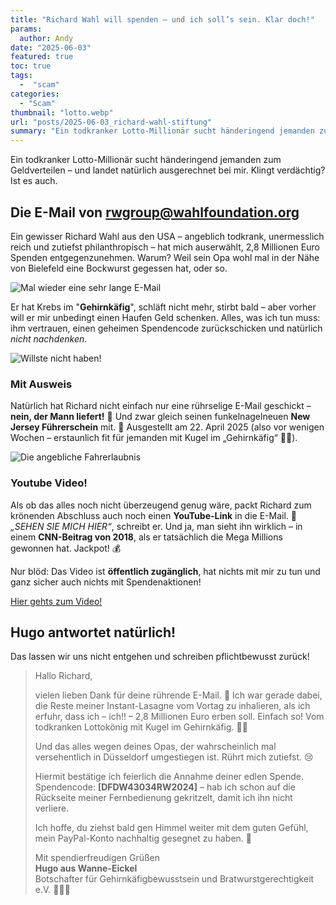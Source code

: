 ```yaml
---
title: "Richard Wahl will spenden – und ich soll’s sein. Klar doch!"
params:
  author: Andy
date: "2025-06-03"
featured: true
toc: true
tags:
  -  "scam"
categories:
  - "Scam"
thumbnail: "lotto.webp"
url: "posts/2025-06-03_richard-wahl-stiftung"
summary: "Ein todkranker Lotto-Millionär sucht händeringend jemanden zum Geldverteilen – und landet natürlich ausgerechnet bei mir. Klingt verdächtig? Ist es auch."
---
```


Ein todkranker Lotto-Millionär sucht händeringend jemanden zum Geldverteilen – und landet natürlich ausgerechnet bei mir. Klingt verdächtig? Ist es auch.

## Die E-Mail von rwgroup@wahlfoundation.org

Ein gewisser Richard Wahl aus den USA – angeblich todkrank, unermesslich reich und zutiefst philanthropisch – hat mich auserwählt, 2,8 Millionen Euro Spenden entgegenzunehmen. Warum? Weil sein Opa wohl mal in der Nähe von Bielefeld eine Bockwurst gegessen hat, oder so. 

![Mal wieder eine sehr lange E-Mail](/posts/2025-06-03_richard-wahl-stiftung/mail.webp)

Er hat Krebs im "**Gehirnkäfig**", schläft nicht mehr, stirbt bald – aber vorher will er mir unbedingt einen Haufen Geld schenken. Alles, was ich tun muss: ihm vertrauen, einen geheimen Spendencode zurückschicken und natürlich *nicht nachdenken*.

![Willste nicht haben!](/posts/2025-06-03_richard-wahl-stiftung/kugel.webp)

### Mit Ausweis

Natürlich hat Richard nicht einfach nur eine rührselige E-Mail geschickt – **nein, der Mann liefert!** 📨 Und zwar gleich seinen funkelnagelneuen **New Jersey Führerschein** mit. 📸 Ausgestellt am 22. April 2025 (also vor wenigen Wochen – erstaunlich fit für jemanden mit Kugel im „Gehirnkäfig“ 🧠🔫). 

![Die angebliche Fahrerlaubnis](/posts/2025-06-03_richard-wahl-stiftung/ausweis.webp)

### Youtube Video!

Als ob das alles noch nicht überzeugend genug wäre, packt Richard zum krönenden Abschluss auch noch einen **YouTube-Link** in die E-Mail. 🎥 *„SEHEN SIE MICH HIER“*, schreibt er. Und ja, man sieht ihn wirklich – in einem **CNN-Beitrag von 2018**, als er tatsächlich die Mega Millions gewonnen hat. Jackpot! 💰 

Nur blöd: Das Video ist **öffentlich zugänglich**, hat nichts mit mir zu tun und ganz sicher auch nichts mit Spendenaktionen!

[Hier gehts zum Video!](https://www.youtube.com/watch?v=tne02ExNDrw)

## Hugo antwortet natürlich!

Das lassen wir uns nicht entgehen und schreiben pflichtbewusst zurück!

> Hallo Richard,  
>   
> vielen lieben Dank für deine rührende E-Mail. 🥲 Ich war gerade dabei, die Reste meiner Instant-Lasagne vom Vortag zu inhalieren, als ich erfuhr, dass ich – ich!! – 2,8 Millionen Euro erben soll. Einfach so! Vom todkranken Lottokönig mit Kugel im Gehirnkäfig. 🧠💥  
>   
> Und das alles wegen deines Opas, der wahrscheinlich mal versehentlich in Düsseldorf umgestiegen ist. Rührt mich zutiefst. 😢  
>   
> Hiermit bestätige ich feierlich die Annahme deiner edlen Spende. Spendencode: **\[DFDW43034RW2024]** – hab ich schon auf die Rückseite meiner Fernbedienung gekritzelt, damit ich ihn nicht verliere.  
>   
> Ich hoffe, du ziehst bald gen Himmel weiter mit dem guten Gefühl, mein PayPal-Konto nachhaltig gesegnet zu haben. 🙏  
>   
> Mit spendierfreudigen Grüßen  
> **Hugo aus Wanne-Eickel**  
> Botschafter für Gehirnkäfigbewusstsein und Bratwurstgerechtigkeit e.V. 🌭🇩🇪  
